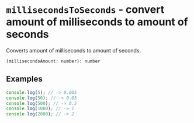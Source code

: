 # `millisecondsToSeconds` - convert amount of milliseconds to amount of seconds

Converts amount of milliseconds to amount of seconds.

```
(millisecondsAmount: number): number
```


## Examples

```typescript
console.log(5); // -> 0.005
console.log(50); // -> 0.05
console.log(500); // -> 0.5
console.log(1000); // -> 1
console.log(2000); // -> 2
```
